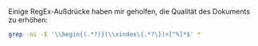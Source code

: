 Einige RegEx-Außdrücke haben mir geholfen, die Qualität des Dokuments zu erhöhen:

```bash
grep -ni -E '\\begin{(.*?)}(\\xindex\{.*?\})+[^%]*$' *
```